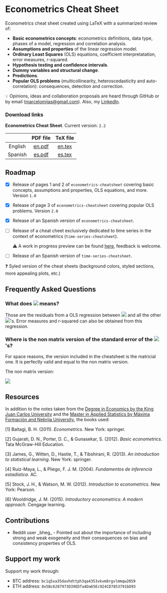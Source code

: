 # Econometrics Cheat Sheet

Econometrics cheat sheet created using LaTeX with a summarized review of:

* **Basic econometrics concepts**: econometrics definitions, data type, phases of a model, regression and correlation analysis.
* **Assumptions and properties** of the linear regression model.
* **Ordinary Least Squares** (OLS) equations, coefficient interpretatation, error measures, r-squared.
* **Hypothesis testing and confidence intervals**.
* **Dummy variables and structural change**.
* **Predictions**.
* **Popular OLS problems** (multicollinearity, heteroscedasticity and auto-correlation): consequences, detection and correction.

:bulb: Opinions, ideas and collaboration proposals are heard through GitHub or by email (marcelomijas@gmail.com). Also, my [LinkedIn](https://www.linkedin.com/in/marcelomorenop/).

### Download links

**Econometrics Cheat Sheet**. Current version: `2.2`

|         | PDF file                                                          | TeX file                                                            |
| :-----: | :---------------------------------------------------------------: | :-----------------------------------------------------------------: |
| English | [en.pdf](econometrics-cheatsheet/econometrics-cheatsheet-en.pdf)  | [en.tex](econometrics-cheatsheet/econometrics-cheatsheet-en.tex)    |
| Spanish | [es.pdf](econometrics-cheatsheet/econometrics-cheatsheet-es.pdf)  | [es.tex](econometrics-cheatsheet/econometrics-cheatsheet-es.tex)    |

## Roadmap

- [x] Release of pages 1 and 2 of `econometrics-cheatsheet` covering basic concepts, assumptions and properties, OLS equations, and more. Version `1.0`

- [x] Release of page 3 of `econometrics-cheatsheet` covering popular OLS problems. Version `2.0`

- [x] Release of an Spanish version of `econometrics-cheatsheet`.

- [ ] Release of a cheat cheet exclusively dedicated to time series in the context of econometrics (`time-series-cheatsheet`).

     :warning: A work in progress preview can be found [here](time-series-cheatsheet/time-series-cheatsheet-en.pdf), feedback is welcome.

- [ ] Release of an Spanish version of `time-series-cheatsheet`.

:question: Syled version of the cheat sheets (background colors, styled sections, more appealing plots, etc.)

## Frequently Asked Questions

### What does ![](https://render.githubusercontent.com/render/math?math=\text{residualized}x_j) means?

Those are the residuals from a OLS regression between ![](https://render.githubusercontent.com/render/math?math=x_j) and all the other ![](https://render.githubusercontent.com/render/math?math=x)'s. Error measures and r-squared can also be obtained from this regression.

### Where is the non matrix version of the standard error of the ![](https://render.githubusercontent.com/render/math?math=\hat{\beta})'s?

For space reasons, the version included in the cheatsheet is the matricial one. It is perfectly valid and equal to the non matrix version.

The non matrix version:

![](https://render.githubusercontent.com/render/math?math=se(\hat{\beta}_j)=\sqrt{\frac{\hat{\sigma}^2}{SST_j(1-R^2_j)}},j=1,...,k)

## Resources

In addition to the notes taken from the [Degree in Economics by the King Juan Carlos University](https://www.urjc.es/universidad/calidad/560-economia) and the [Master in Applied Statistics by Máxima Formación and Nebrija University](https://www.maximaformacion.es/masters/master-de-estadistica-aplicada-con-r-software/), the books used:

[1] Baltagi, B. H. (2011). *Econometrics*. New York: springer.

[2] Gujarati, D. N., Porter, D. C., & Gunasekar, S. (2012). *Basic econometrics*. Tata McGraw-Hill Education.

[3] James, G., Witten, D., Hastie, T., & Tibshirani, R. (2013). *An introduction to statistical learning*. New York: springer.

[4] Ruiz-Maya, L., & Pliego, F. J. M. (2004). *Fundamentos de inferencia estadística*. AC.

[5] Stock, J. H., & Watson, M. W. (2012). *Introduction to econometrics*. New York: Pearson.

[6] Wooldridge, J. M. (2015). *Introductory econometrics: A modern approach*. Cengage learning.

## Contributions

* Reddit user \_bheg_ - Pointed out about the importance of including strong and weak exogeneity and their consequences on bias and consistency properties of OLS.

## Support my work

Support my work through:

- BTC address: `bc1q5xa35davhdttph3qa4353vkvm8rgvlmmqw2059`
- ETH address: `0x5Bc6287973D39EDfa4Da65Ec924CD7853791bD93`
